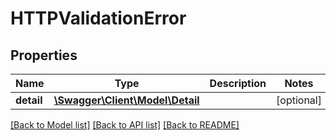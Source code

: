 # HTTPValidationError

## Properties
Name | Type | Description | Notes
------------ | ------------- | ------------- | -------------
**detail** | [**\Swagger\Client\Model\Detail**](Detail.md) |  | [optional] 

[[Back to Model list]](../../README.md#documentation-for-models) [[Back to API list]](../../README.md#documentation-for-api-endpoints) [[Back to README]](../../README.md)

